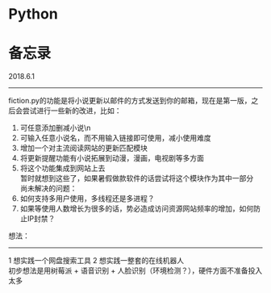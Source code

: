 # Python
备忘录
========================
2018.6.1
_____________________________
fiction.py的功能是将小说更新以邮件的方式发送到你的邮箱，现在是第一版，之后会尝试进行一些新的改进，比如：
1.  可任意添加删减小说\n
2.  可输入任意小说名，而不用输入链接即可使用，减小使用难度  
3.  增加一个对主流阅读网站的更新匹配模块
4.  将更新提醒功能有小说拓展到动漫，漫画，电视剧等多方面
5.  将这个功能集成到网站上去  
暂时就想到这些了，如果暑假做款软件的话尝试将这个模块作为其中一部分  
尚未解决的问题：
1.  如何支持多用户使用，多线程还是多进程？
2.  如果等使用人数增长为很多的话，势必造成访问资源网站频率的增加，如何防止IP封禁？

想法：
_____________________________________
1 想实践一个网盘搜索工具
2 想实践一整套的在线机器人  
初步想法是用树莓派 + 语音识别 + 人脸识别（环境检测？），硬件方面不准备投入太多
